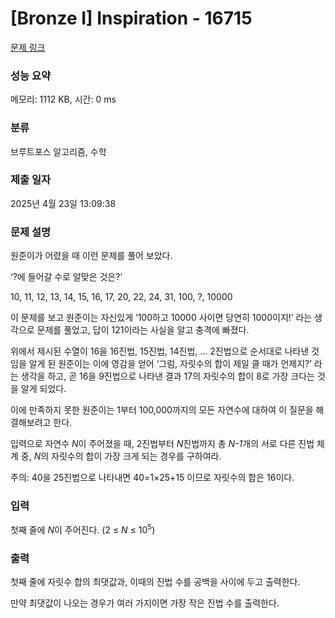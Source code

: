 # [Bronze I] Inspiration - 16715 

[문제 링크](https://www.acmicpc.net/problem/16715) 

### 성능 요약

메모리: 1112 KB, 시간: 0 ms

### 분류

브루트포스 알고리즘, 수학

### 제출 일자

2025년 4월 23일 13:09:38

### 문제 설명

<p>원준이가 어렸을 때 이런 문제를 풀어 보았다.</p>

<p>‘?에 들어갈 수로 알맞은 것은?’</p>

<p>10, 11, 12, 13, 14, 15, 16, 17, 20, 22, 24, 31, 100, ?, 10000</p>

<p>이 문제를 보고 원준이는 자신있게 ‘100하고 10000 사이면 당연히 1000이지!’ 라는 생각으로 문제를 풀었고, 답이 121이라는 사실을 알고 충격에 빠졌다.</p>

<p>위에서 제시된 수열이 16을 16진법, 15진법, 14진법, ... 2진법으로 순서대로 나타낸 것임을 알게 된 원준이는 이에 영감을 얻어 ‘그럼, 자릿수의 합이 제일 클 때가 언제지?’ 라는 생각을 하고, 곧 16을 9진법으로 나타낸 결과 17의 자릿수의 합이 8로 가장 크다는 것을 알게 되었다.</p>

<p>이에 만족하지 못한 원준이는 1부터 100,000까지의 모든 자연수에 대하여 이 질문을 해결해보려고 한다.</p>

<p>입력으로 자연수 <em>N</em>이 주어졌을 때, 2진법부터 <em>N</em>진법까지 총 <em>N-1</em>개의 서로 다른 진법 체계 중, <em>N</em>의 자릿수의 합이 가장 크게 되는 경우를 구하여라.</p>

<p>주의: 40을 25진법으로 나타내면 40=1×25+15 이므로 자릿수의 합은 16이다.</p>

### 입력 

 <p>첫째 줄에 <em>N</em>이 주어진다. (2 ≤ <em>N</em> ≤ 10<sup>5</sup>)</p>

### 출력 

 <p>첫째 줄에 자릿수 합의 최댓값과, 이때의 진법 수를 공백을 사이에 두고 출력한다.</p>

<p>만약 최댓값이 나오는 경우가 여러 가지이면 가장 작은 진법 수를 출력한다.</p>


